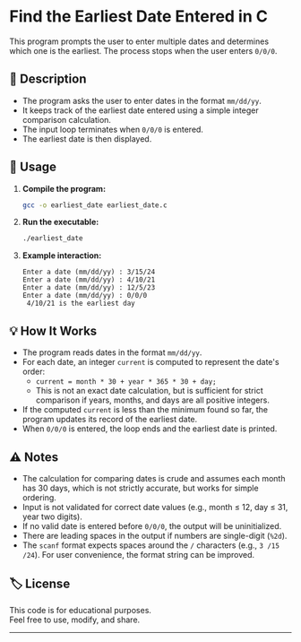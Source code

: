 # Find the Earliest Date Entered in C

This program prompts the user to enter multiple dates and determines which one is the earliest. The process stops when the user enters `0/0/0`.

## 📄 Description

- The program asks the user to enter dates in the format `mm/dd/yy`.
- It keeps track of the earliest date entered using a simple integer comparison calculation.
- The input loop terminates when `0/0/0` is entered.
- The earliest date is then displayed.

## 📝 Usage

1. **Compile the program:**
   ```sh
   gcc -o earliest_date earliest_date.c
   ```

2. **Run the executable:**
   ```sh
   ./earliest_date
   ```

3. **Example interaction:**
   ```
   Enter a date (mm/dd/yy) : 3/15/24
   Enter a date (mm/dd/yy) : 4/10/21
   Enter a date (mm/dd/yy) : 12/5/23
   Enter a date (mm/dd/yy) : 0/0/0
    4/10/21 is the earliest day
   ```

## 💡 How It Works

- The program reads dates in the format `mm/dd/yy`.
- For each date, an integer `current` is computed to represent the date's order:
  - `current = month * 30 + year * 365 * 30 + day;`
  - This is not an exact date calculation, but is sufficient for strict comparison if years, months, and days are all positive integers.
- If the computed `current` is less than the minimum found so far, the program updates its record of the earliest date.
- When `0/0/0` is entered, the loop ends and the earliest date is printed.

## ⚠️ Notes

- The calculation for comparing dates is crude and assumes each month has 30 days, which is not strictly accurate, but works for simple ordering.
- Input is not validated for correct date values (e.g., month ≤ 12, day ≤ 31, year two digits).
- If no valid date is entered before `0/0/0`, the output will be uninitialized.
- There are leading spaces in the output if numbers are single-digit (`%2d`).
- The `scanf` format expects spaces around the `/` characters (e.g., `3 /15 /24`). For user convenience, the format string can be improved.

## 🏷️ License

This code is for educational purposes.  
Feel free to use, modify, and share.

---
